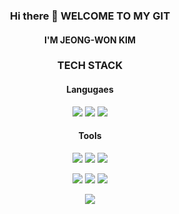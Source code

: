 <div align="center">
 
### Hi there 👋 WELCOME TO MY GIT

#### I'M JEONG-WON KIM

<!-- ### DevOps Junior -->

<!-- ![Yak_shaving](https://user-images.githubusercontent.com/98450173/170815016-69ef394d-5b84-4f6b-afd0-a836f1f1a836.jpg) -->


### TECH STACK 

#### Langugaes

<!-- <img src="https://img.shields.io/badge/Node.js-339933?style=flat-square&logo=Node.js&logoColor=white"/> -->
<img src="https://img.shields.io/badge/JavaScript-F7DF1E?style=flat-square&logo=JavaScript&logoColor=white"/>
<img src="https://img.shields.io/badge/Python-3776AB.svg?&style=flat-square&logo=Python&logoColor=white"/>
<img src="https://img.shields.io/badge/MySQL-4479A1?style=flat-square&logo=MySQL&logoColor=white"/>


#### Tools 

<img src="https://img.shields.io/badge/Amazon AWS-232F3E?style=flat-square&logo=Amazon%20AWS&logoColor=white"/></a>
<img src="https://img.shields.io/badge/Microsoft Azure-0078D4?style=flat-square&logo=microsoftazure&logoColor=white"/>
<img src="https://img.shields.io/badge/MongoDB-47A248?style=flat-square&logo=MongoDB&logoColor=white"/>


<img src="https://img.shields.io/badge/Docker-2496ED?style=flat-square&logo=Docker&logoColor=white"/></a>
<img src="https://img.shields.io/badge/Terraform-7B42BC?style=flat-square&logo=Terraform&logoColor=white"/>
<img src="https://img.shields.io/badge/Postman-FF6C37?style=flat-square&logo=Postman&logoColor=white"/> 

<img src="https://img.shields.io/badge/Kubernetes-326CE5?style=flat-square&logo=Kubernetes&logoColor=white"/> 

<!-- <img src="https://img.shields.io/badge/Amazon DynamoDB-4053D6.svg?&style=flat-square&logo=Amazon DynamoDB&logoColor=white"/></a> -->
<!--<img src="https://img.shields.io/badge/Amazon S3-569A31.svg?&style=flat-square&logo=Amazon S3&logoColor=white"/> -->
<!-- <img src="https://img.shields.io/badge/OpenSearch-005EB8.svg?&style=flat-square&logo=OpenSearch&logoColor=white"/> -->
<!-- <img src="https://img.shields.io/badge/AWS Lambda-FF9900.svg?&style=flat-square&logo=AWS Lambda&logoColor=white"/> -->
</div>





<!-- ![Node.js](https://img.shields.io/badge)
![AWS]()
![Mysql]()
![Docker]()
![Terraform]()
![Kubernetes]()
![Python]()
 -->





<!--
**devopskims/devopskims** is a ✨ _special_ ✨ repository because its `README.md` (this file) appears on your GitHub profile.

Here are some ideas to get you started:

- 🔭 I’m currently working on ...
- 🌱 I’m currently learning ...
- 👯 I’m looking to collaborate on ...
- 🤔 I’m looking for help with ...
- 💬 Ask me about ...
- 📫 How to reach me: ...
- 😄 Pronouns: ...
- ⚡ Fun fact: ...
-->
